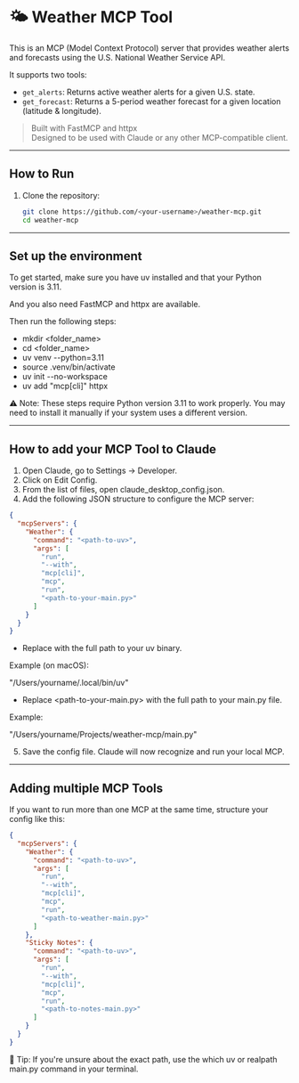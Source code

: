 # 🌤️ Weather MCP Tool

This is an MCP (Model Context Protocol) server that provides weather alerts and forecasts using the U.S. National Weather Service API.

It supports two tools:
- `get_alerts`: Returns active weather alerts for a given U.S. state.
- `get_forecast`: Returns a 5-period weather forecast for a given location (latitude & longitude).

> Built with FastMCP and httpx  
> Designed to be used with Claude or any other MCP-compatible client.

---

## How to Run

1. Clone the repository:
   ```bash
   git clone https://github.com/<your-username>/weather-mcp.git
   cd weather-mcp

---

## Set up the environment

To get started, make sure you have uv installed and that your Python version is 3.11.

And you also need FastMCP and httpx are available.

Then run the following steps:
- mkdir <folder_name>
- cd <folder_name>
- uv venv --python=3.11
- source .venv/bin/activate
- uv init --no-workspace
- uv add "mcp[cli]" httpx

⚠️ Note: These steps require Python version 3.11 to work properly. You may need to install it manually if your system uses a different version.

---

## How to add your MCP Tool to Claude
1. Open Claude, go to Settings → Developer.
2. Click on Edit Config.
3. From the list of files, open claude_desktop_config.json.
4. Add the following JSON structure to configure the MCP server:
```JSON
{
  "mcpServers": {
    "Weather": {
      "command": "<path-to-uv>",
      "args": [
        "run",
        "--with",
        "mcp[cli]",
        "mcp",
        "run",
        "<path-to-your-main.py>"
      ]
    }
  }
}
```

- Replace <path-to-uv> with the full path to your uv binary.

Example (on macOS):

"/Users/yourname/.local/bin/uv"

- Replace <path-to-your-main.py> with the full path to your main.py file.

Example:

"/Users/yourname/Projects/weather-mcp/main.py"

5. Save the config file. Claude will now recognize and run your local MCP.

---

## Adding multiple MCP Tools
If you want to run more than one MCP at the same time, structure your config like this:

```JSON
{
  "mcpServers": {
    "Weather": {
      "command": "<path-to-uv>",
      "args": [
        "run",
        "--with",
        "mcp[cli]",
        "mcp",
        "run",
        "<path-to-weather-main.py>"
      ]
    },
    "Sticky Notes": {
      "command": "<path-to-uv>",
      "args": [
        "run",
        "--with",
        "mcp[cli]",
        "mcp",
        "run",
        "<path-to-notes-main.py>"
      ]
    }
  }
}
```

📌 Tip: If you're unsure about the exact path, use the which uv or realpath main.py command in your terminal.